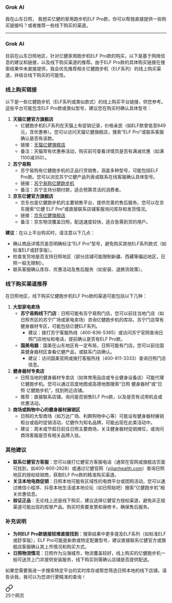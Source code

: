 ### Grok AI

<div class="thinking-container"></div><div class="response-content-markdown [&amp;_a]:text-current [&amp;_a:hover]:text-primary [&amp;_a:hover]:decoration-primary [&amp;_a]:underline [&amp;_a]:decoration-primary/30 [&amp;_a]:underline-offset-2 [&amp;_h2:first-child]:mt-0 [&amp;_h3:first-child]:mt-0 [&amp;_h4:first-child]:mt-0"><p dir="auto" class="break-words" style="white-space: pre-wrap;">我在山东日照， 我想买亿健的家用跑步机ELF Pro款，你可以帮我直接提供一些购买链接吗？或者推荐一些线下购买的渠道。</p></div><section class="inline-media-container flex flex-col gap-1"></section><section class="auth-notification flex flex-col gap-1"></section>

---

### Grok AI

<div class="thinking-container"></div><div class="response-content-markdown [&amp;_a]:text-current [&amp;_a:hover]:text-primary [&amp;_a:hover]:decoration-primary [&amp;_a]:underline [&amp;_a]:decoration-primary/30 [&amp;_a]:underline-offset-2 [&amp;_h2:first-child]:mt-0 [&amp;_h3:first-child]:mt-0 [&amp;_h4:first-child]:mt-0"><p dir="auto" class="break-words" style="white-space: pre-wrap;">目前在山东日照地区，针对亿健家用跑步机ELF Pro款的购买，以下是基于网络信息的建议和链接，以及线下购买渠道的推荐。由于ELF Pro款的具体购买链接在搜索结果中未直接提供，我会优先推荐相关亿健跑步机（ELF系列）的线上购买渠道，并结合线下购买的可能性。</p>
<h3 dir="auto" class="">线上购买链接</h3>
<p dir="auto" class="break-words" style="white-space: pre-wrap;">以下是一些亿健跑步机（ELF系列或类似款式）的线上购买平台链接，供您参考。这些平台可能包含ELF Pro款或类似型号，建议您在购买时确认具体型号：</p>
<ol dir="auto" class="marker:text-secondary">
<li class="break-words"><strong class="font-semibold">天猫亿健官方旗舰店</strong>
<ul dir="auto" class="marker:text-secondary">
<li class="break-words">亿健跑步机ELF系列在天猫上有促销记录，价格亲民（如ELF款曾低至849元，含优惠券）。您可以访问天猫亿健旗舰店，搜索“ELF Pro”或联系客服确认是否有该款。</li>
<li class="break-words">链接：<a href="https://yijian.tmall.com/" target="_blank" rel="noopener noreferrer">天猫亿健旗舰店</a>  <a href="https://best.pconline.com.cn/faxian/15330292.html" target="_blank" rel="noopener noreferrer" class="web-search-result-chip focus:outline-none focus-visible:outline-none focus-visible:bg:input rounded-md ml-1 mr-0.5" data-state="closed"><div class="inline-flex align-text-bottom items-center justify-center select-none my-0 rounded-md bg-important border border-card-border opacity-60 grayscale hover:filter-none hover:opacity-100 transition-opacity"><img class="size-[18px] m-0 rounded-md" alt="" src="https://imgs.search.brave.com/wNAPH_gobjkX_VMlYEQIwWutGAydmOCASKFDdtwRmWI/rs:fit:64:0:0:0/g:ce/aHR0cDovL2Zhdmlj/b25zLnNlYXJjaC5i/cmF2ZS5jb20vaWNv/bnMvNjA1MjVkMmRj/ZDFhNDg5ZTM2YTMz/Y2Q5MjQwZDdmYWVh/MzExZTM0ODU5NTc2/MTA2YTMxNGNmNjE1/OGMwNjFlYS9iZXN0/LnBjb25saW5lLmNv/bS5jbi8"></div></a><a href="https://www.smzdm.com/p/142512887/" target="_blank" rel="noopener noreferrer" class="web-search-result-chip focus:outline-none focus-visible:outline-none focus-visible:bg:input rounded-md ml-1 mr-0.5" data-state="closed"><div class="inline-flex align-text-bottom items-center justify-center select-none my-0 rounded-md bg-important border border-card-border opacity-60 grayscale hover:filter-none hover:opacity-100 transition-opacity"><img class="size-[18px] m-0 rounded-md" alt="" src="https://imgs.search.brave.com/7-adwMAlfDUGFGWYXH9wpxXeRSlQGI6JYXD3-aMxmSY/rs:fit:64:0:0:0/g:ce/aHR0cDovL2Zhdmlj/b25zLnNlYXJjaC5i/cmF2ZS5jb20vaWNv/bnMvOTJiN2IzYTNm/ZTJjNzkyMDM4NWIx/NWE2ZWU3Mzc1NmM4/NTUzN2M4NzJjZDVi/MDk0M2IxNDk1MGZk/YzE0NjdjOS93d3cu/c216ZG0uY29tLw"></div></a></li>
<li class="break-words">备注：天猫常有优惠券活动，购买前可查看详情页是否有满减优惠（如满1100减350）。</li>
</ul>
</li>
<li class="break-words"><strong class="font-semibold">苏宁易购</strong>
<ul dir="auto" class="marker:text-secondary">
<li class="break-words">苏宁易购有亿健跑步机的正品行货销售，涵盖多种型号，可能包括ELF Pro款。您可以浏览苏宁亿健产品列表或联系在线客服确认具体型号。</li>
<li class="break-words">链接：<a href="https://list.suning.com/0-20006-0-0-0-0-0-0-0-0-%E4%BA%BF%E5%81%A5.html" target="_blank" rel="noopener noreferrer">苏宁易购亿健跑步机</a>  <a href="https://list.suning.com/0-420555-0-0-0-0-0-0-0-0-6084970.html" target="_blank" rel="noopener noreferrer" class="web-search-result-chip focus:outline-none focus-visible:outline-none focus-visible:bg:input rounded-md ml-1 mr-0.5" data-state="closed"><div class="inline-flex align-text-bottom items-center justify-center select-none my-0 rounded-md bg-important border border-card-border opacity-60 grayscale hover:filter-none hover:opacity-100 transition-opacity"><img class="size-[18px] m-0 rounded-md" alt="" src="https://imgs.search.brave.com/KiVUheeGS6g0Fz2HD4dCkcNFON_jibdjtiaV0NCexu8/rs:fit:64:0:0:0/g:ce/aHR0cDovL2Zhdmlj/b25zLnNlYXJjaC5i/cmF2ZS5jb20vaWNv/bnMvNzNiYTBiMDVi/ZjZmOGRjYWRkNDIx/NTgyOGRiNTc4YzY2/YWFmY2Q5OWIxMGE0/NWM5OWI5NDYzM2Ix/NzMzOTc3Ny9saXN0/LnN1bmluZy5jb20v"></div></a></li>
<li class="break-words">备注：苏宁支持分期付款，适合预算灵活的消费者。</li>
</ul>
</li>
<li class="break-words"><strong class="font-semibold">京东亿健官方旗舰店</strong>
<ul dir="auto" class="marker:text-secondary">
<li class="break-words">京东也是亿健跑步机的主要销售平台，提供完善的售后服务。您可以在京东搜索“亿健 ELF Pro”或直接联系店铺客服询问库存和发货情况。</li>
<li class="break-words">链接：<a href="https://mall.jd.com/index-1000004127.html" target="_blank" rel="noopener noreferrer">京东亿健旗舰店</a></li>
<li class="break-words">备注：京东物流覆盖日照，配送速度较快，适合急需到货的用户。</li>
</ul>
</li>
</ol>
<p dir="auto" class="break-words" style="white-space: pre-wrap;"><strong class="font-semibold">建议</strong>：在以上平台购买时，请注意以下几点：</p>
<ul dir="auto" class="marker:text-secondary">
<li class="break-words">确认商品详情页是否明确标注“ELF Pro”型号，避免购买其他ELF系列款式（如标准ELF或舒享版）。</li>
<li class="break-words">检查发货地是否支持日照地区（部分店铺可能限制新疆、西藏等偏远地区，日照一般无限制）。</li>
<li class="break-words">联系客服确认库存、优惠活动及售后服务（如安装、退换货政策）。</li>
</ul>
<h3 dir="auto" class="">线下购买渠道推荐</h3>
<p dir="auto" class="break-words" style="white-space: pre-wrap;">在日照地区，线下购买亿健跑步机ELF Pro款的渠道可能包括以下几种：</p>
<ol dir="auto" class="marker:text-secondary">
<li class="break-words"><strong class="font-semibold">大型家电卖场</strong>
<ul dir="auto" class="marker:text-secondary">
<li class="break-words"><strong class="font-semibold">苏宁易购线下门店</strong>：日照可能有苏宁易购门店，您可以前往当地门店（如日照市区的苏宁广场或家电卖场）咨询亿健跑步机的库存。苏宁门店常有健身器材专区，可能包括亿健ELF系列。
<ul dir="auto" class="marker:text-secondary">
<li class="break-words">建议：拨打苏宁客服热线（400-836-5365）或访问苏宁官网查询日照门店地址和电话，提前确认是否有ELF Pro款。</li>
</ul>
</li>
<li class="break-words"><strong class="font-semibold">国美电器</strong>：国美在山东地区有一定布局，日照可能有门店。您可以前往国美健身器材区查看亿健产品，或联系门店确认。
<ul dir="auto" class="marker:text-secondary">
<li class="break-words">建议：访问国美官网或拨打客服热线（400-811-3333）查询日照门店信息。</li>
</ul>
</li>
</ul>
</li>
<li class="break-words"><strong class="font-semibold">健身器材专卖店</strong>
<ul dir="auto" class="marker:text-secondary">
<li class="break-words">日照当地的健身器材专卖店（如体育用品店或专业健身设备店）可能代理亿健跑步机。您可以通过百度地图或高德地图搜索“日照 健身器材”或“日照 亿健跑步机”，找到附近店铺。</li>
<li class="break-words">推荐：直接联系店铺，询问是否销售ELF Pro款，以及是否有试用机会或优惠活动。</li>
</ul>
</li>
<li class="break-words"><strong class="font-semibold">商场或购物中心的健身器材展销区</strong>
<ul dir="auto" class="marker:text-secondary">
<li class="break-words">日照的大型商场（如万达广场、利群购物中心等）可能设有健身器材展销柜台或临时促销活动，亿健作为知名品牌，可能出现在此类活动中。</li>
<li class="break-words">建议：周末或节假日前往日照主要商场，关注健身器材促销摊位，或询问商场客服是否有相关品牌入驻。</li>
</ul>
</li>
</ol>
<h3 dir="auto" class="">其他建议</h3>
<ul dir="auto" class="marker:text-secondary">
<li class="break-words"><strong class="font-semibold">联系亿健官方客服</strong>：您可以拨打亿健官方客服电话（通常在官网或旗舰店页面可找到，如400-800-2828）或通过亿健官网（<a href="https://www.yijianhealth.com/" target="_blank" rel="noopener noreferrer">yijianhealth.com</a>）查询日照地区的授权经销商，获取ELF Pro款的精准购买渠道。</li>
<li class="break-words"><strong class="font-semibold">关注本地电商促销</strong>：日照本地可能有区域性的电商平台或团购活动，您可以通过微信小程序、抖音本地生活或本地论坛（如日照贴吧）搜索“亿健跑步机”相关优惠信息。</li>
<li class="break-words"><strong class="font-semibold">验证正品</strong>：无论线上还是线下购买，建议选择亿健官方授权渠道，避免非正规渠道可能出现的假冒产品。购买时索要发票和保修卡，确保售后服务。</li>
</ul>
<h3 dir="auto" class="">补充说明</h3>
<ul dir="auto" class="marker:text-secondary">
<li class="break-words"><strong class="font-semibold">为何ELF Pro款链接较难直接找到</strong>：搜索结果中更多提及ELF系列（如标准ELF或舒享版），ELF Pro可能是新款或特定配置型号，建议直接联系亿健官方或旗舰店客服确认其上市情况和购买方式。</li>
<li class="break-words"><strong class="font-semibold">日照物流情况</strong>：日照作为沿海城市，物流覆盖较好，线上购买的亿健跑步机一般可送货上门并提供安装服务，线下购买则需确认店铺是否提供配送。</li>
</ul>
<p dir="auto" class="break-words" style="white-space: pre-wrap;">如果您需要我进一步搜索特定平台的实时库存或帮您筛选日照本地的线下店铺，请告诉我，我可以为您进行更精准的查询！</p></div><section class="inline-media-container flex flex-col gap-1"></section><section class="auth-notification flex flex-col gap-1"></section><div class="flex gap-2 mt-1"><div class="search-results flex -ml-1 text-sm gap-2 mb-1"><div class="flex flex-row items-center pr-4 py-1 rounded-full cursor-pointer bg-foreground border border-card-border hover:bg-card-hover hover:border-card-border-focus"><div style="z-index: 3;"><div class="align-text-bottom items-center justify-center select-none transition my-0 rounded-md opacity-100 ml-1.5 flex bg-popover overflow-hidden border border-background z-3"><img class="size-[18px] m-0 rounded-md" alt="" src="https://imgs.search.brave.com/lXtsKGgLe5mEYn2y5I6Bln9ZfKhdjcGJVsKBm5r7GYw/rs:fit:64:0:0:0/g:ce/aHR0cDovL2Zhdmlj/b25zLnNlYXJjaC5i/cmF2ZS5jb20vaWNv/bnMvMWM5OWIwMjc5/OWYzNjMyYjdkNmE1/MGNhNWUzNDVlYjBm/MzEwMTY1NzlkYzY5/NjU3MTAwYzdmMGQ3/N2Y4ZTI3Ni9tLjE3/OGh1aS5jb20v"></div></div><div style="z-index: 2;"><div class="align-text-bottom items-center justify-center select-none transition my-0 rounded-md opacity-100 flex bg-popover overflow-hidden border border-background z-2 -ml-2"><svg xmlns="http://www.w3.org/2000/svg" width="24" height="24" viewBox="0 0 24 24" fill="none" stroke="currentColor" stroke-width="2" stroke-linecap="round" stroke-linejoin="round" class="lucide lucide-link size-3 m-[3px]"><path d="M10 13a5 5 0 0 0 7.54.54l3-3a5 5 0 0 0-7.07-7.07l-1.72 1.71"></path><path d="M14 11a5 5 0 0 0-7.54-.54l-3 3a5 5 0 0 0 7.07 7.07l1.71-1.71"></path></svg></div></div><div style="z-index: 1;"><div class="align-text-bottom items-center justify-center select-none transition my-0 rounded-md opacity-100 flex bg-popover overflow-hidden border border-background z-1 -ml-2"><img class="size-[18px] m-0 rounded-md" alt="" src="https://imgs.search.brave.com/RX_Ce2WjUH-5cfLAVzRlO7hOAtUq5OSk7PkRpF6Yfa8/rs:fit:64:0:0:0/g:ce/aHR0cDovL2Zhdmlj/b25zLnNlYXJjaC5i/cmF2ZS5jb20vaWNv/bnMvZDYwMmFmOTkx/ODllYzJhNTgzNWFk/Mzc0NDQ2ZmZlMjkx/MjEzZTBkOGVmMmYx/ODhmY2ZkODYxMjJh/MzQ3YTZkNi93d3cu/c2V4bGlmZTE4LmNv/bS8"></div></div><div class="truncate ml-2">25个网页</div></div></div></div>

